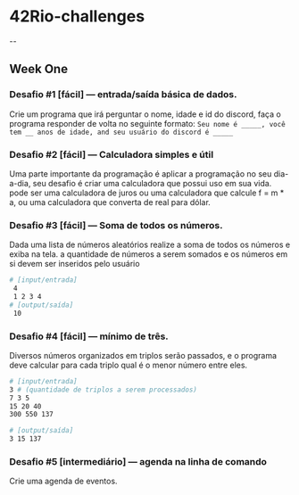 # 42Rio-challenges

--

## Week One

### Desafio #1 [fácil] — entrada/saída básica de dados.
Crie um programa que irá perguntar o nome, idade e id do discord, faça o programa responder de volta no seguinte formato:
```Seu nome é _____, você tem __ anos de idade, and seu usuário do discord é _____```

### Desafio #2 [fácil] — Calculadora simples e útil
Uma parte importante da programação é aplicar a programação no seu dia-a-dia, seu desafio é criar uma calculadora que possui uso em sua vida. pode ser uma calculadora de juros ou uma calculadora que calcule f = m * a, ou uma calculadora que converta de real para dólar.

### Desafio #3 [fácil] — Soma de todos os números.
Dada uma lista de números aleatórios realize a soma de todos os números e exiba na tela. a quantidade de números a serem somados e os números em si devem ser inseridos pelo usuário
```bash
# [input/entrada]
 4
 1 2 3 4
# [output/saída]
 10
```

### Desafio #4 [fácil] — mínimo de três.
Diversos números organizados em triplos serão passados, e o programa deve calcular para cada triplo qual é o menor número entre eles.
```bash
# [input/entrada]
3 # (quantidade de triplos a serem processados)
7 3 5 
15 20 40
300 550 137

# [output/saída]
3 15 137
```

### Desafio #5 [intermediário] — agenda na linha de comando
Crie uma agenda de eventos.
